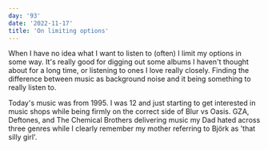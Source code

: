 ```yaml
---
day: '93'
date: '2022-11-17'
title: 'On limiting options'
---
```


When I have no idea what I want to listen to (often) I limit my options in some way. It's really good for digging out some albums I haven't thought about for a long time, or listening to ones I love really closely. Finding the difference between music as background noise and it being something to really listen to.

Today's music was from 1995. I was 12 and just starting to get interested in music shops while being firmly on the correct side of Blur vs Oasis. GZA, Deftones, and The Chemical Brothers delivering music my Dad hated across three genres while I clearly remember my mother referring to Björk as 'that silly girl'.
